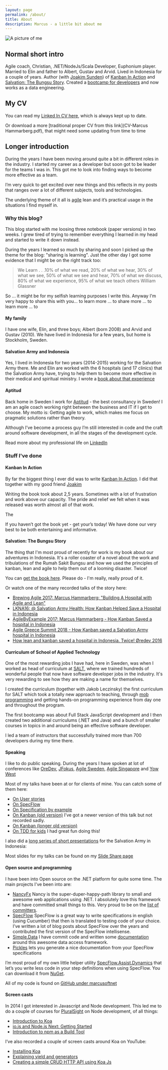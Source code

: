 ```yaml
---
layout: page
permalink: /about/
title: About
description: Marcus - a little bit about me
---
```


![A picture of me](/img/about-bg-2.jpg)

## Normal short intro

Agile coach, Christian, .NET/NodeJs/Scala Developer, Euphonium player. Married to Elin and father to Albert, Gustav and Arvid. Lived in Indonesia for a couple of years. Author (with [Joakim Sunden](http://www.joakimsunden.com)) of [Kanban In Action](http://bit.ly/theKanbanBook) and [Salvation: The Bungsu Story](https://www.amazon.se/-/en/Marcus-Hammarberg/dp/1719485135). Created a [bootcamp for developers](https://salt.dev/) and now works as a data engineering.

## My CV

You can read my [Linked In CV here](https://www.linkedin.com/in/marcusoftnet/), which is always kept up to date.

Or download a more [traditional proper CV from this link](CV-Marcus Hammarberg.pdf), that might need some updating from time to time

## Longer introduction

During the years I have been moving around quite a bit in different roles in the industry. I started my career as a developer but soon got to be leader for the teams I was in. This got me to look into finding ways to become more effective as a team.

I’m very quick to get excited over new things and this reflects in my posts that ranges over a lot of different subjects, tools and technologies.

The underlying theme of it all is [agile](http://www.agilemanifesto.org) lean and it’s practical usage in the situations I find myself in.

### Why this blog?

This blog started with me loosing three notebook (paper versions) in two weeks. I grew tired of trying to remember everything I learned in my head and started to write it down instead.

During the years I learned so much by sharing and soon I picked up the theme for the blog: "sharing is learning". Just the other day I got some evidence that I might be on the right track too:

> We Learn . . .10% of what we read, 20% of what we hear, 30% of what we see, 50% of what we see and hear, 70% of what we discuss, 80% of what we experience, 95% of what we teach others
William Glassner

So ... it might be for my selfish learning purposes I write this. Anyway I'm very happy to share this with you... to learn more ... to share more ... to learn more ... to

#### My family

I have one wife, Elin, and three boys; Albert (born 2008) and Arvid and Gustav (2010). We have lived in Indonesia for a few years, but home is Stockholm, Sweden.

#### Salvation Army and Indonesia

Yes, I lived in Indonesia for two years (2014-2015) working for the Salvation Army there. Me and Elin are worked with the 6 hospitals (and 17 clinics) that the Salvation Army have, trying to help them to become more effective in their medical and spiritual ministry. I wrote a [book about that experience](https://www.amazon.se/-/en/Marcus-Hammarberg/dp/1719485135)

#### Aptitud

Back home in Sweden I work for [Aptitud](http://www.aptitud.se) - the best consultancy in Sweden! I am an agile coach working right between the business and IT if I get to choose. My motto is: Getting agile to work, which makes me focus on pragmatic solutions rather than theory.

Although I’ve become a process guy I’m still interested in code and the craft around software development, in all the stages of the development cycle.

Read more about my professional life on [LinkedIn](se.linkedin.com/in/marcushammarberg/)

### Stuff I've done

#### Kanban In Action

By far the biggest thing I ever did was to write [Kanban In Action](http://bit.ly/theKanbanBook). I did that together with my good friend [Joakim](http://www.joakimsunden.com)

Writing the book took about 2,5 years. Sometimes with a lot of frustration and work above our capacity. The pride and relief we felt when it was released was worth almost all of that work.

The

If you haven’t got the book yet - get your’s today! We have done our very best to be both entertaining and informative.

#### Salvation: The Bungsu Story

The thing that I'm most proud of recently for work is my book about our adventures in Indonesia. It's a roller coaster of a novel about the work and tribulations of the Rumah Sakit Bungsu and how we used the principles of kanban, lean and agile to help them out of a looming disaster. Twice!

You can [get the book here](https://www.amazon.com/Salvation-hospital-Indonesia-reshape-company/dp/1719485135/ref=cm_cr_arp_d_product_top?ie=UTF8). Please do - I'm really, really proud of it.

Or watch one of the many recorded talks of the story here:

* [Brewing Agile 2017: Marcus Hammarberg: "Building A Hospital with Agile and Lean"](https://www.youtube.com/watch?v=5tTy5IMqzDE)
* [LKNA16: @ Salvation Army Health: How Kanban Helped Save a Hospital in Indonesia](https://www.youtube.com/watch?v=nEKuY9P53Q4)
* [AgileByExample 2017: Marcus Hammarberg - How Kanban Saved a hospital in Indonesia](https://www.youtube.com/watch?v=s0lP6WCWSUg)
* [Agile Greece Summit 2018 - How Kanban saved a Salvation Army hospital in Indonesia](https://www.youtube.com/watch?v=8JcZlN2Fjmw)
* [How lean and kanban saved a hospital in Indonesia. Twice! Øredev 2016](https://vimeo.com/191275724)

#### Curriculum of School of Applied Technology

One of the most rewarding jobs I have had, here in Sweden, was when I worked as head of curriculum at [SALT](https://salt.dev), where we trained hundreds of wonderful people that now have software developer jobs in the industry. It's very rewarding to see how they are making a name for themselves.

I created the curriculum (together with Jakob Leczinsky) the first curriculum for SALT which took a totally new approach to teaching, through [mob programming](https://www.marcusoft.net/tags/#MobProgramming) and getting hands-on programming experience from day one and throughout the program.

The first bootcamp was about Full Stack JavaScript development and I then created two additional curriculums (.NET and Java) and a bunch of smaller courses in topics in and around being an effective software developer.

I led a team of instructors that successfully trained more than 700 developers during my time there.

#### Speaking

I like to do public speaking. During the years I have spoken at  lot of conferences like [OreDev](http://www.oredev.org), [JFokus](http://www.jfokus.se), [Agile Sweden](http://www.agilasverige.se), [Agile Singapore](http://2014.agilesingapore.org) and [Yow West](http://www.marcusoft.net/2015/05/yow-west----some-thoughts.html)

Most of my talks have been at or for clients of mine. You can catch some of them here:

* [On User stories](https://www.youtube.com/watch?v=BmmDMuZ0fcE)
* [On SpecFlow](https://www.youtube.com/watch?v=0j7RaGqVIyk)
* [On Specification by example](https://www.youtube.com/watch?v=OLdCV062lGs)
* [On Kanban (old version)](https://www.youtube.com/watch?v=ufCa1VlItLA) I’ve got a newer version of this talk but not recorded sadly.
* [On Kanban (longer old version)](https://www.youtube.com/watch?v=hLuSAuVIpI8)
* [On TDD for kids](https://www.youtube.com/watch?v=Ont8keNr08Y&list=UU3uq62oWJPm1agrW5Xxp_sA) I had great fun doing this!

I also did a [long series of short presentations](http://www.marcusoft.net/2015/06/new-series-marcus-on-business.html) for the Salvation Army in Indonesia:

Most slides for my talks can be found on my [Slide Share page](www.slideshare.net/marcusoftnet/)

#### Open source and programming

I have been into Open source on the .NET platform for quite some time. The main projects I've been into are:

* [NancyFx](http://www.nancyfx.org) Nancy is the super-duper-happy-path library to small and awesome web applications using .NET. I absolutely love this framework and have committed small things to this. Very proud to be on the [list of committers](http://nancyfx.org/contribs.html).
* [SpecFlow](http://www.specflow.org) SpecFlow is a great way to write specifications in english (using Cucumber) that then is translated to testing code of your choice. I’ve written a lot of blog posts about SpecFlow over the years and contributed the first version of the SpecFlow intellisense.
* [Simple.Data](https://github.com/markrendle/Simple.Data) I have commit code and written some [documentation](http://simplefx.org/simpledata/docs/pages/Test/Basics.htm) around this awesome data access framework.
* [Pickles](http://www.picklesdoc.com/#!index.md) lets you generate a nice documentation from your SpecFlow specifications

I’m most proud of my own little helper utility [SpecFlow.Assist.Dynamics](http://marcusoftnet.github.io/SpecFlow.Assist.Dynamic/) that let’s you write less code in your step definitions when using SpecFlow. You can download it from [NuGet](http://www.nuget.org/packages/SpecFlow.Assist.Dynamic/).

All of my code is found on [GitHub under marcusoftnet](https://github.com/marcusoftnet)

#### Screen casts

In 2014 I got interested in Javascript and Node development. This led me to do a couple of courses for [PluralSight](http://www.pluralsight.com/author/marcus-hammarberg) on Node development, of all things:

* [Introduction to Koa](http://www.pluralsight.com/courses/javascript-koa-introduction)
* [io.js and Node.js Next: Getting Started](http://www.pluralsight.com/courses/running-node-applications-io-js)
* [Introduction to npm as a Build Tool](http://www.pluralsight.com/courses/npm-build-tool-introduction)

I’ve also recorded a couple of screen casts around Koa on YouTube:

* [Installing Koa](https://www.youtube.com/watch?v=fU7Vn30xcGw)
* [Explaining yield and generators](http://youtu.be/egLUa6urd6I?list=UU3uq62oWJPm1agrW5Xxp_sA)
* [Creating a simple CRUD HTTP API using Koa Js](https://www.youtube.com/watch?v=aTTjednotGQ&list=UU3uq62oWJPm1agrW5Xxp_sA)
